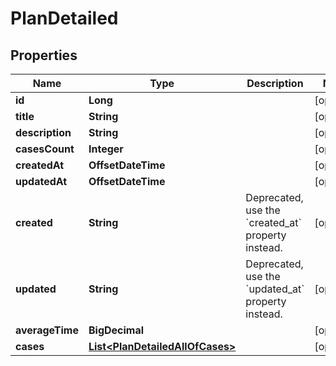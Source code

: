 

# PlanDetailed


## Properties

| Name | Type | Description | Notes |
|------------ | ------------- | ------------- | -------------|
|**id** | **Long** |  |  [optional] |
|**title** | **String** |  |  [optional] |
|**description** | **String** |  |  [optional] |
|**casesCount** | **Integer** |  |  [optional] |
|**createdAt** | **OffsetDateTime** |  |  [optional] |
|**updatedAt** | **OffsetDateTime** |  |  [optional] |
|**created** | **String** | Deprecated, use the &#x60;created_at&#x60; property instead. |  [optional] |
|**updated** | **String** | Deprecated, use the &#x60;updated_at&#x60; property instead. |  [optional] |
|**averageTime** | **BigDecimal** |  |  [optional] |
|**cases** | [**List&lt;PlanDetailedAllOfCases&gt;**](PlanDetailedAllOfCases.md) |  |  [optional] |



